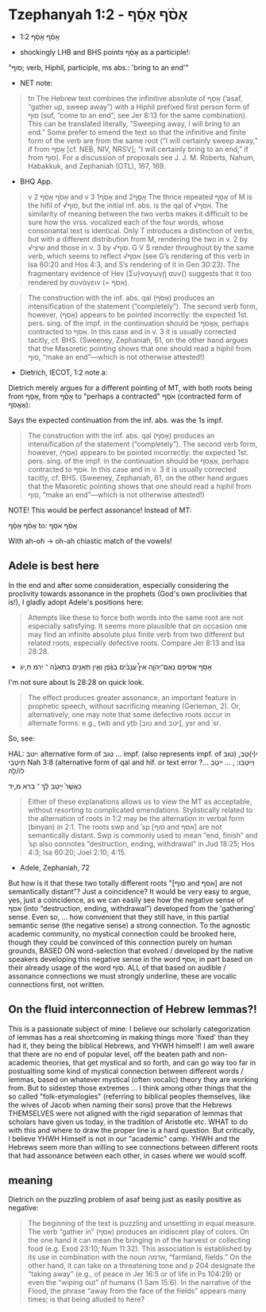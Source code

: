 # Tzephanyah 1:2 - אָסֹ֨ף אָסֵ֜ף

- 1:2
אָסֹ֨ף אָסֵ֜ף

- shockingly LHB and BHS points אָסֵ֜ף as a participle!: 

"סוף; verb, Hiphil, participle, ms abs.: 'bring to an end'"

- NET note:
> tn The Hebrew text combines the infinitive absolute of אָסַף (’asaf, “gather up, sweep away”) with a Hiphil prefixed first person form of סוּף (suf, “come to an end”; see Jer 8:13 for the same combination). This can be translated literally, “Sweeping away, I will bring to an end.” Some prefer to emend the text so that the infinitive and finite form of the verb are from the same root (“I will certainly sweep away,” if from אָסַף [cf. NEB, NIV, NRSV]; “I will certainly bring to an end,” if from סוּף). For a discussion of proposals see J. J. M. Roberts, Nahum, Habakkuk, and Zephaniah (OTL), 167, 169.

- BHQ App.

> v 2 אׇסֹ֙ף אׇסֵ֜ף and v 3 אׇסֵ֙ף1 and אׇסֵ֤ף2 The thrice repeated אׇסֵף of M is the hifil of √סוף, but the initial inf. abs. is the qal of √אסף. The similarity of meaning between the two verbs makes it difficult to be sure how the vrss. vocalized each of the four words, whose consonantal text is identical. Only T introduces a distinction of verbs, but with a different distribution from M, rendering the two in v. 2 by √שׁיצי and those in v. 3 by √סוף. G V S render throughout by the same verb, which seems to reflect √אסף (see G’s rendering of this verb in Isa 60:20 and Hos 4:3, and S’s rendering of it in Gen 30:23). The fragmentary evidence of Ḥev (Συ}ναγωγῃ̑ συν{) suggests that it too rendered by συνάγειν (= אסף).


> The construction with the inf. abs. qal (אָסֹף) produces an intensification of the statement (“completely”). The second verb form, however, (אָסֵף) appears to be pointed incorrectly: the expected 1st. pers. sing. of the impf. in the continuation should be אֶאֱסֹף, perhaps contracted to אֹסַף. In this case and in v. 3 it is usually corrected tacitly, cf. BHS. (Sweeney, Zephaniah, 61, on the other hand argues that the Masoretic pointing shows that one should read a hiphil from סוף, “make an end”—which is not otherwise attested!)

- Dietrich, IECOT, 1:2 note a:

Dietrich merely argues for a different pointing of MT, with both roots being from אָסַף, from אׇסֵ֜ף to "perhaps a contracted" אֹסַף (contracted form of אֶאֱסֹף):

Says the expected continuation from the inf. abs. was the 1s impf.

> The construction with the inf. abs. qal (אָסֹף) produces an intensification of the statement (“completely”). The second verb form, however, (אָסֵף) appears to be pointed incorrectly: the expected 1st. pers. sing. of the impf. in the continuation should be אֶאֱסֹף, perhaps contracted to אֹסַף. In this case and in v. 3 it is usually corrected tacitly, cf. BHS. (Sweeney, Zephaniah, 61, on the other hand argues that the Masoretic pointing shows that one should read a hiphil from סוף, “make an end”—which is not otherwise attested!)

NOTE! This would be perfect assonance! Instead of MT:

אָסֹ֨ף אָסֵ֜ף
to:
אָסֹ֨ף אֹסַף

With ah-oh -> oh-ah chiastic match of the vowels!

## Adele is best here

In the end and after some consideration, especially considering the proclivity towards assonance in the prophets (God's own proclivities that is!), I gladly adopt Adele's positions here:

> Attempts like these to force both words into the same root are not especially satisfying. It seems more plausible that on occasion one may find an infinite absolute plus finite verb from two different but related roots, especially defective roots. Compare Jer 8:13 and Isa 28:28. 

* אָסֹ֥ף אֲסִיפֵ֖ם נְאֻם־יְהֹוָ֑ה אֵין֩ עֲנָבִ֨ים בַּגֶּ֜פֶן וְאֵ֧ין תְּאֵנִ֣ים בַּתְּאֵנָ֗ה ־ ירמ ח,יג

I'm not sure about Is 28:28 on quick look.


> The effect produces greater assonance, an important feature in prophetic speech, without sacrificing meaning (Gerleman, 2). Or, alternatively, one may note that some defective roots occur in alternate forms: e.g., ṭwb and yṭb [טוב and יטב], ysr and ʾsr. 

So, see:

HAL: יטב: alternative form of טוב ... impf. (also represents impf. of טוב) יִ(י)טַב, תֵּיטְבִי Nah 3:8 (alternative form of qal and hif. or text error ?... וַיִּיטְבוּ: , ... יִיטַב לוֹ/לָהּ

כַּאֲשֶׁר֙ יִ֣יטַב לָ֔ךְ ־ ברא מ,יד

> Either of these explanations allows us to view the MT as acceptable, without resorting to complicated emendations. Stylistically related to the alternation of roots in 1:2 may be the alternation in verbal form (binyan) in 2:1. The roots swp and ʾsp [סוף and אסף] are not semantically distant. Swp is commonly used to mean “end, finish” and ʾsp also connotes “destruction, ending, withdrawal” in Jud 18:25; Hos 4:3; Isa 60:20; Joel 2:10; 4:15.

- Adele, Zephaniah, 72

But how is it that these two totally different roots "[סוף and אסף] are not semantically distant"? Just a coincidence? It would be very easy to argue, yes, just a coincidence, as we can easily see how the negative sense of אסף (into “destruction, ending, withdrawal”) developed from the 'gathering' sense. Even so, ... how convenient that they still have, in this partial semantic sense (the negative sense) a strong connection. To the agnostic academic community, no mystical connection could be brooked here, though they could be convinced of this connection purely on human grounds, BASED ON word-selection that evolved / developed by the native speakers developing this negative sense in the word אסף, in part based on their already usage of the word סוף. ALL of that based on audible / assonance connections we must strongly underline, these are vocalic connections first, not written.

## On the fluid interconnection of Hebrew lemmas?!

This is a passionate subject of mine: I believe our scholarly categorization of lemmas has a real shortcoming in making things more 'fixed' than they had it, they being the biblical Hebrews, and YHWH himself! I am well aware that there are no end of popular level, off the beaten path and non-academic theories, that get mystical and so forth, and can go way too far in postualting some kind of mystical connection between different words / lemmas, based on whatever mystical (often vocalic) theory they are working from. But to sidestep those extremes ... I think among other things that the so called "folk-etymologies" (referring to biblical peoples themselves, like the wives of Jacob when naming their sons) prove that the Hebrews THEMSELVES were not aligned with the rigid separation of lemmas that scholars have given us today, in the tradition of Aristotle etc. WHAT to do with this and where to draw the proper line is a hard question. But critically, I believe YHWH Himself is not in our "academic" camp. YHWH and the Hebrews seem more than willing to see connections between different roots that had assonance between each other, in cases where we would scoff.

## meaning

Dietrich on the puzzling problem of asaf being just as easily positive as negative:

> The beginning of the text is puzzling and unsettling in equal measure. The verb “gather in” (אסף) produces an iridiscent play of colors. On the one hand it can mean the bringing in of the harvest or collecting food (e.g. Exod 23:10; Num 11:32). This association is established by its use in combination with the noun אדמה, “farmland, fields.” On the other hand, it can take on a threatening tone and   p 204  designate the “taking away” (e.g., of peace in Jer 16:5 or of life in Ps 104:29) or even the “wiping out” of humans (1 Sam 15:6). In the narrative of the Flood, the phrase “away from the face of the fields” appears many times; is that being alluded to here?

